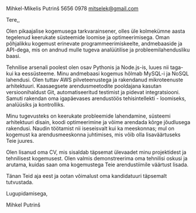 Mihkel-Mikelis Putrinš
5656 0978
mitselek@gmail.com


Tere,,

Olen pikaajalise kogemusega tarkvarainsener, olles üle kolmekümne aasta tegelenud keerukate süsteemide loomise ja optimeerimisega. Oman põhjalikku kogemust erinevate programmeerimiskeelte, andmebaaside ja API-dega, mis on andnud mulle tugeva analüütilise ja probleemilahendusliku baasi.

Tehnilise arsenali poolest olen osav Pythonis ja Node.js-is, luues nii taga- kui ka eessüsteeme. Minu andmebaasi kogemus hõlmab MySQL-i ja NoSQL lahendusi. Olen tuttav AWS pilveteenustega ja rakendanud mikroteenuste arhitektuuri. Kaasaegsete arendusmeetodite pooldajana kasutan versioonihaldust Git, automatiseeritud testimist ja pidevat integratsiooni. Samuti rakendan oma igapäevases arendustöös tehisintellekti - loomiseks, analüüsiks ja kontrolliks.

Minu tugevusteks on keerukate probleemide lahendamine, süsteemi arhitektuuri disain, koodi optimeerimine ja võime arendada kõrge jõudlusega rakendusi. Naudin töötamist nii iseseisvalt kui ka meeskonnas; mul on kogemust ka arendusmeeskonna juhtimises, mis võib olla lisaväärtuseks Teie juures.

Olen lisanud oma CV, mis sisaldab täpsemat ülevaadet minu projektidest ja tehnilisest kogemusest. Olen valmis demonstreerima oma tehnilisi oskusi ja arutama, kuidas saan oma kogemustega Teie arendustiimile väärtust lisada.

Tänan Teid aja eest ja ootan võimalust oma kandidatuuri täpsemalt tutvustada.

Lugupidamisega,

Mihkel Putrinš
